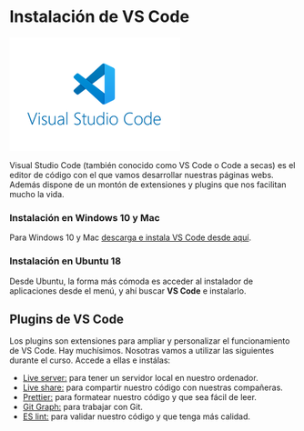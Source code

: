 # Instalación de VS Code

![VS Code](assets/images/vscode-logo.png)

Visual Studio Code (también conocido como VS Code o Code a secas) es el editor de código con el que vamos desarrollar nuestras páginas webs. Además dispone de un montón de extensiones y plugins que nos facilitan mucho la vida.

### Instalación en Windows 10 y Mac

Para Windows 10 y Mac [descarga e instala VS Code desde aquí](https://code.visualstudio.com/Download).

### Instalación en Ubuntu 18

Desde Ubuntu, la forma más cómoda es acceder al instalador de aplicaciones desde el menú, y ahí buscar **VS Code** e instalarlo.

## Plugins de VS Code

Los plugins son extensiones para ampliar y personalizar el funcionamiento de VS Code. Hay muchísimos. Nosotras vamos a utilizar las siguientes durante el curso. Accede a ellas e instálas:

- [Live server:](https://marketplace.visualstudio.com/items?itemName=ritwickdey.LiveServer) para tener un servidor local en nuestro ordenador.
- [Live share:](https://marketplace.visualstudio.com/items?itemName=MS-vsliveshare.vsliveshare) para compartir nuestro código con nuestras compañeras.
- [Prettier:](https://marketplace.visualstudio.com/items?itemName=esbenp.prettier-vscode) para formatear nuestro código y que sea fácil de leer.
- [Git Graph:](https://marketplace.visualstudio.com/items?itemName=mhutchie.git-graph) para trabajar con Git.
- [ES lint:](https://marketplace.visualstudio.com/items?itemName=dbaeumer.vscode-eslint) para validar nuestro código y que tenga más calidad.


<!-- Aquí tenéis un [vídeo explicativo sobre cómo funciona](../guias/como_trabajar_en_remoto#live-share-de-vs-code) este plugin. -->